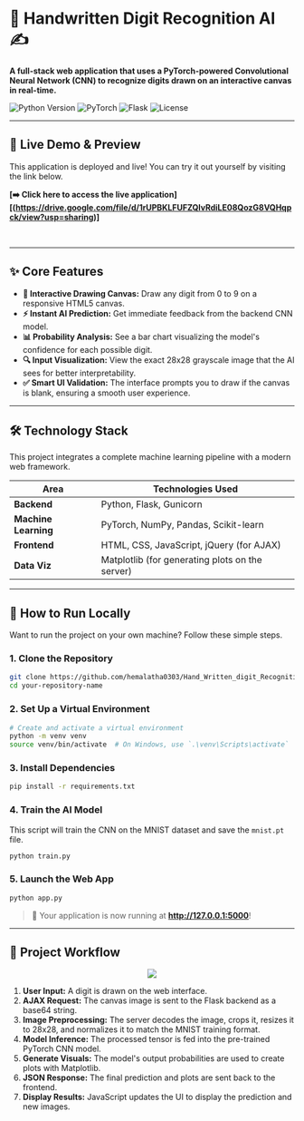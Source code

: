 
# 🧠 Handwritten Digit Recognition AI ✍️

**A full-stack web application that uses a PyTorch-powered Convolutional Neural Network (CNN) to recognize digits drawn on an interactive canvas in real-time.**

<p>
  <img src="https://img.shields.io/badge/Python-3.8%2B-blue?style=for-the-badge&logo=python" alt="Python Version">
  <img src="https://img.shields.io/badge/PyTorch-%23EE4C2C.svg?style=for-the-badge&logo=PyTorch&logoColor=white" alt="PyTorch">
  <img src="https://img.shields.io/badge/Flask-000000?style=for-the-badge&logo=flask&logoColor=white" alt="Flask">
  <img src="https://img.shields.io/badge/License-MIT-green.svg?style=for-the-badge" alt="License">
</p>

</div>

---

## 🚀 Live Demo & Preview

This application is deployed and live! You can try it out yourself by visiting the link below.

**[➡️ Click here to access the live application][(https://drive.google.com/file/d/1rUPBKLFUFZQlvRdiLE08QozG8VQHqpck/view?usp=sharing)]**

<br>

---

## ✨ Core Features

* **🎨 Interactive Drawing Canvas:** Draw any digit from 0 to 9 on a responsive HTML5 canvas.
* **⚡ Instant AI Prediction:** Get immediate feedback from the backend CNN model.
* **📊 Probability Analysis:** See a bar chart visualizing the model's confidence for each possible digit.
* **🔍 Input Visualization:** View the exact 28x28 grayscale image that the AI sees for better interpretability.
* **✅ Smart UI Validation:** The interface prompts you to draw if the canvas is blank, ensuring a smooth user experience.

---

## 🛠️ Technology Stack

This project integrates a complete machine learning pipeline with a modern web framework.

| Area              | Technologies Used                               |
| ----------------- | ----------------------------------------------- |
| **Backend** | Python, Flask, Gunicorn                         |
| **Machine Learning** | PyTorch, NumPy, Pandas, Scikit-learn          |
| **Frontend** | HTML, CSS, JavaScript, jQuery (for AJAX)        |
| **Data Viz** | Matplotlib (for generating plots on the server) |

---

## 🚀 How to Run Locally

Want to run the project on your own machine? Follow these simple steps.

### 1. **Clone the Repository**
```bash
git clone https://github.com/hemalatha0303/Hand_Written_digit_Recognition_flask_app.git
cd your-repository-name
```

### 2. **Set Up a Virtual Environment**
```bash
# Create and activate a virtual environment
python -m venv venv
source venv/bin/activate  # On Windows, use `.\venv\Scripts\activate`
```

### 3. **Install Dependencies**
```bash
pip install -r requirements.txt
```

### 4. **Train the AI Model**
This script will train the CNN on the MNIST dataset and save the `mnist.pt` file.
```bash
python train.py
```

### 5. **Launch the Web App**
```bash
python app.py
```
> 🎉 Your application is now running at **http://127.0.0.1:5000**!

---

## 🤖 Project Workflow

<div align="center">
  <img src="https://drive.google.com/file/d/1zVT-gAy-n69wpeSdCGE2Eg3wDyYEfIjt/view?usp=sharing">
</div>

1.  **User Input:** A digit is drawn on the web interface.
2.  **AJAX Request:** The canvas image is sent to the Flask backend as a base64 string.
3.  **Image Preprocessing:** The server decodes the image, crops it, resizes it to 28x28, and normalizes it to match the MNIST training format.
4.  **Model Inference:** The processed tensor is fed into the pre-trained PyTorch CNN model.
5.  **Generate Visuals:** The model's output probabilities are used to create plots with Matplotlib.
6.  **JSON Response:** The final prediction and plots are sent back to the frontend.
7.  **Display Results:** JavaScript updates the UI to display the prediction and new images.
